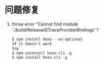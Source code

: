 

# 问题修复

1. throw error "Cannot find module './build/Release/DTraceProviderBindings'？
    ```java
    $ npm install hexo --no-optional
    if it doesn't work
    try
    $ npm uninstall hexo-cli -g
    $ npm install hexo-cli -g
 
    ```
